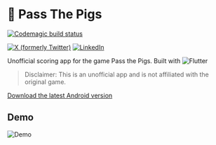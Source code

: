 # 🐷 Pass The Pigs

[![Codemagic build status](https://api.codemagic.io/apps/62d46b2bb2128b2809d61031/62d46b2bb2128b2809d61030/status_badge.svg)](https://codemagic.io/app/62d46b2bb2128b2809d61031/62d46b2bb2128b2809d61030/latest_build)

[![X (formerly Twitter)](https://img.shields.io/badge/Twitter-black?style=for-the-badge&logo=x)](https://x.com/georgeherby_dev) [![LinkedIn](https://img.shields.io/badge/LinkedIn-blue?style=for-the-badge&logo=linkedin)](https://www.linkedin.com/in/georgeherbert/)

Unofficial scoring app for the game Pass the Pigs. Built with ![Flutter](https://img.shields.io/badge/Flutter-%2302569B.svg?style=for-the-badge&logo=Flutter)

> Disclaimer: This is an unofficial app and is not affiliated with the original game.

[Download the latest Android version](https://codemagic.io/app/62d46b2bb2128b2809d61031/62d46b2bb2128b2809d61030/latest_build)

## Demo

![Demo](/docs//demo.gif)
